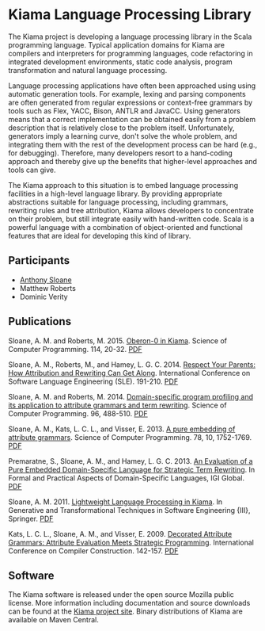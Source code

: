 # Kiama Language Processing Library

The Kiama project is developing a language processing library in the Scala programming language.
Typical application domains for Kiama are compilers and interpreters for programming languages, code refactoring in integrated development environments, static code analysis, program transformation and natural language processing.

Language processing applications have often been approached using using automatic generation tools.
For example, lexing and parsing components are often generated from regular expressions or context-free grammars by tools such as Flex, YACC, Bison, ANTLR and JavaCC.
Using generators means that a correct implementation can be obtained easily from a problem description that is relatively close to the problem itself.
Unfortunately, generators imply a learning curve, don't solve the whole problem, and integrating them with the rest of the development process can be hard (e.g., for debugging).
Therefore, many developers resort to a hand-coding approach and thereby give up the benefits that higher-level approaches and tools can give.

The Kiama approach to this situation is to embed language processing facilities in a high-level language library.
By providing appropriate abstractions suitable for language processing, including grammars, rewriting rules and tree attribution, Kiama allows developers to concentrate on their problem, but still integrate easily with hand-written code. Scala is a powerful  language with a combination of object-oriented and functional features that are ideal for developing this kind of library.

## Participants

* [Anthony Sloane](https://inkytonik.github.io)
* Matthew Roberts
* Dominic Verity

## Publications

Sloane, A. M. and Roberts, M. 2015. [Oberon-0 in Kiama](https://www.sciencedirect.com/science/article/pii/S0167642315003032). Science of Computer Programming. 114, 20-32. [PDF](papers/scp15.pdf)

Sloane, A. M., Roberts, M., and Hamey, L. G. C. 2014. [Respect Your Parents: How Attribution and Rewriting Can Get Along](https://link.springer.com/chapter/10.1007/978-3-319-11245-9_11). International Conference on Software Language Engineering (SLE). 191-210. [PDF](papers/sle14.pdf)

Sloane, A. M. and Roberts, M. 2014. [Domain-specific program profiling and its application to attribute grammars and term rewriting](https://www.sciencedirect.com/science/article/pii/S0167642314000628). Science of Computer Programming. 96, 488-510. [PDF](papers/scp14.pdf)

Sloane, A. M., Kats, L. C. L., and Visser, E. 2013. [A pure embedding of attribute grammars](https://www.sciencedirect.com/science/article/pii/S016764231100205X). Science of Computer Programming. 78, 10, 1752-1769. [PDF](papers/scp13.pdf)

Premaratne, S., Sloane, A. M., and Hamey, L. G. C. 2013. [An Evaluation of a Pure Embedded Domain-Specific Language for Strategic Term Rewriting](https://www.igi-global.com/chapter/content/71817). In Formal and Practical Aspects of Domain-Specific Languages, IGI Global. [PDF](papers/chapter13.pdf)

Sloane, A. M. 2011. [Lightweight Language Processing in Kiama](https://link.springer.com/chapter/10.1007/978-3-642-18023-1_12). In Generative and Transformational Techniques in Software Engineering {III}, Springer. [PDF](papers/gttse09.pdf)

Kats, L. C. L., Sloane, A. M., and Visser, E. 2009. [Decorated Attribute Grammars: Attribute Evaluation Meets Strategic Programming](https://link.springer.com/chapter/10.1007/978-3-642-00722-4_11). International Conference on Compiler Construction. 142-157. [PDF](papers/cc09.pdf)

## Software

The Kiama software is released under the open source Mozilla public license. More information including documentation and source downloads can be found at the [Kiama project site](https://bitbucket.org/inkytonik/kiama).
Binary distributions of Kiama are available on Maven Central.
